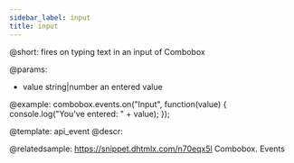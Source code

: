 ```yaml
---
sidebar_label: input
title: input
---          
```


@short: fires on typing text in an input of Combobox

@params:
- value     string|number       an entered value


@example:
combobox.events.on("Input", function(value) {
    console.log("You've entered: " + value);
});


@template: api_event
@descr:

@relatedsample: https://snippet.dhtmlx.com/n70eqx5l	Combobox. Events

